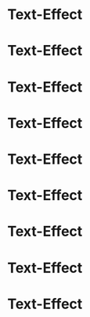 # Text-Effect
# Text-Effect
# Text-Effect
# Text-Effect
# Text-Effect
# Text-Effect
# Text-Effect
# Text-Effect
# Text-Effect
